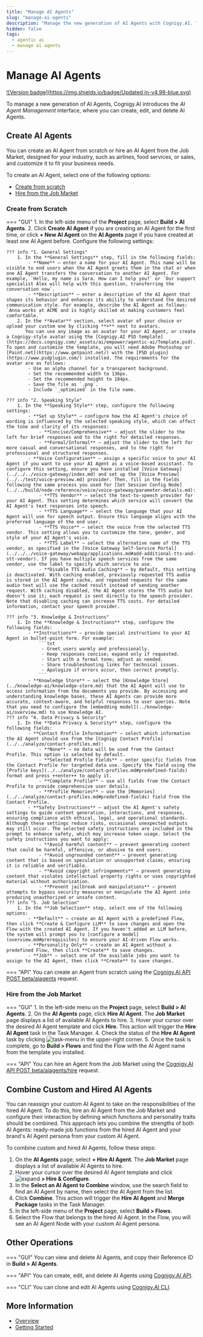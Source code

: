 ```yaml
---
title: "Manage AI Agents"
slug: "manage-ai-agents"
description: "Manage the new generation of AI Agents with Cognigy.AI. The AI Agent Management interface lets you create, edit, and delete AI Agents."
hidden: false
tags:
  - agentic ai
  - manage ai agents
---
```


# Manage AI Agents

[![Version badge](https://img.shields.io/badge/Updated in-v4.98-blue.svg)](../../../release-notes/4.98.md)

To manage a new generation of AI Agents, Cognigy.AI introduces the _AI Agent Management_ interface,
where you can create, edit, and delete AI Agents.

## Create AI Agents

You can create an AI Agent from scratch or hire an AI Agent from the Job Market, designed for your industry, such as airlines, food services, or sales, and customize it to fit your business needs.

To create an AI Agent, select one of the following options:

- [Create from scratch](#create-from-scratch)
- [Hire from the Job Market](#hire-from-the-job-market)

### Create from Scratch

=== "GUI"
    1. In the left-side menu of the **Project** page, select **Build > AI Agents**.
    2. Click **Create AI Agent** if you are creating an AI Agent for the first time, or click **+ New AI Agent** on the **AI Agents** page if you have created at least one AI Agent before. Configure the following settings:

    ??? info "1. General Settings"
        1. In the **General Settings** step, fill in the following fields:
            - **Name** — enter a name for your AI Agent. This name will be visible to end users when the AI Agent greets them in the chat or when one AI Agent transfers the conversation to another AI Agent. For example, `Hello, my name is Sara. How can I help you?` or `Our support specialist Alex will help with this question, transferring the conversation now`.
            - **Description** — enter a description of the AI Agent that shapes its behavior and enhances its ability to understand the desired communication style. For example, describe the AI Agent as follows: `Anna works at ACME and is highly skilled at making customers feel comfortable.`
        2. In the **Avatar** section, select avatar of your choice or upload your custom one by clicking **+** next to avatars.
           You can use any image as an avatar for your AI Agent, or create a Cognigy-style avatar using the [Cognigy.AI PSD template](https://docs.cognigy.com/_assets/ai/empower/agentic-ai/Template.psd). To open and customize the template, you will need Adobe Photoshop or [Paint.net](https://www.getpaint.net/) with the [PSD plugin](https://www.psdplugin.com/) installed. The requirements for the avatar are as follows:
            - Use an alpha channel for a transparent background.
            - Set the recommended width to 136px.
            - Set the recommended height to 184px.
            - Save the file as `.png`.
            - Include `_optimized` in the file name.

    ??? info "2. Speaking Style"
        1. In the **Speaking Style** step, configure the following settings:
            - **Set up Style** — configure how the AI Agent's choice of wording is influenced by the selected speaking style, which can affect the tone and clarity of its responses:
                - **Concise/Comprehensive** — adjust the slider to the left for brief responses and to the right for detailed responses.
                - **Formal/Informal** — adjust the slider to the left for more casual and conversational responses, and to the right for professional and structured responses.
            - **Voice Configuration** — assign a specific voice to your AI Agent if you want to use your AI Agent as a voice-based assistant. To configure this setting, ensure you have installed [Voice Gateway](../../../voice-gateway/index.md) and set up the [Voice Preview](../../test/voice-preview.md) provider. Then, fill in the fields following the same process you used for [Set Session Config Node](../../build/node-reference/voice/voice-gateway/parameter-details.md):
                - **TTS Vendor** — select the text-to-speech provider for your AI Agent. This setting determines which service will convert the AI Agent's text responses into speech.
                - **TTS Language** — select the language that your AI Agent will use for speech output. Ensure this language aligns with the preferred language of the end user.
                - **TTS Voice** — select the voice from the selected TTS vendor. This setting allows you to customize the tone, gender, and style of your AI Agent's voice.
                - **TTS Label** — select the alternative name of the TTS vendor, as specified in the [Voice Gateway Self-Service Portal](../../../voice-gateway/webapp/applications.md#add-additional-tts-and-stt-vendor). If you have multiple speech services from the same vendor, use the label to specify which service to use.
                - **Disable TTS Audio Caching** — by default, this setting is deactivated. With caching enabled, previously requested TTS audio is stored in the AI Agent cache, and repeated requests for the same audio text will use the cached result instead of sending another request. With caching disabled, the AI Agent stores the TTS audio but doesn't use it; each request is sent directly to the speech provider. Note that disabling caching can increase TTS costs. For detailed information, contact your speech provider. 

    ??? info "3. Knowledge & Instructions"
        1. In the **Knowledge & Instructions** step, configure the following fields:
            - **Instructions** — provide special instructions to your AI Agent in bullet-point form. For example:
                ```txt
                 - Greet users warmly and professionally.
                 - Keep responses concise; expand only if requested.
                 - Start with a formal tone; adjust as needed.
                 - Share troubleshooting links for technical issues.
                 - Apologize if errors occur, then correct promptly.
                ```
            - **Knowledge Store** — select the [Knowledge Store](../knowledge-ai/knowledge-store.md) that the AI Agent will use to access information from the documents you provide. By accessing and understanding knowledge bases, these AI Agents can provide more accurate, context-aware, and helpful responses to user queries. Note that you need to configure the [embedding model](../knowledge-ai/overview.md) to use Knowledge AI.
    ??? info "4. Data Privacy & Security"
        1. In the **Data Privacy & Security** step, configure the following fields:
            - **Contact Profile Information** — select which information the AI Agent should use from the [Cognigy Contact Profile](../../analyze/contact-profiles.md):
                - **None** — no data will be used from the Contact Profile. This option is selected by default.
                - **Selected Profile Fields** — enter specific fields from the Contact Profile for targeted data use. Specify the field using the [Profile keys](../../analyze/contact-profiles.md#predefined-fields) format and press ++enter++ to apply it.
                - **Complete Profile** — use all fields from the Contact Profile to provide comprehensive user details. 
                - **Profile Memories** — use the [Memories](../../analyze/contact-profiles.md#predefined-fields) field from the Contact Profile.
            - **Safety Instructions** — adjust the AI Agent's safety settings to guide content generation, interactions, and responses, ensuring compliance with ethical, legal, and operational standards. Although these settings reduce risks, occasional unexpected outputs may still occur. The selected safety instructions are included in the prompt to enhance safety, which may increase token usage. Select the safety instructions you want to apply:
                - **Avoid harmful content** — prevent generating content that could be harmful, offensive, or abusive to end users.
                - **Avoid ungrounded content** — prevent generating content that is based on speculation or unsupported claims, ensuring it is reliable and verifiable.
                - **Avoid copyright infringements** — prevent generating content that violates intellectual property rights or uses copyrighted material without authorization.
                - **Prevent jailbreak and manipulations** — prevent attempts to bypass security measures or manipulate the AI Agent into producing unauthorized or unsafe content.
    ??? info "5. Job Selection"
        1. In the **Job Selection** step, select one of the following options:
            - **Default** — create an AI Agent with a predefined Flow, then click **Create & Configure LLM** to save changes and open the Flow with the created AI Agent. If you haven't added an LLM before, the system will prompt you to [configure a model](overview.md#prerequisites) to ensure your AI-driven Flow works.
            - **Personality Only** — create an AI Agent without a predefined Flow, then click **Create** to save changes.
            - **Job** — select one of the available jobs you want to assign to the AI Agent, then click **Create** to save changes.

=== "API"
    You can create an Agent from scratch using the [Cognigy.AI API POST beta/aiagents](https://api-trial.cognigy.ai/openapi#post-/beta/aiagents) request.

### Hire from the Job Market

=== "GUI"
    1. In the left-side menu on the **Project** page, select **Build > AI Agents**.
    2. On the **AI Agents** page, click **Hire AI Agent**. The **Job Market** page displays a list of available AI Agents to hire.
    3. Hover your cursor over the desired AI Agent template and click **Hire**. This action will trigger the **Hire AI Agent** task in the Task Manager.
    4. Check the status of the **Hire AI Agent** task by clicking ![task-menu](../../../_assets/icons/task-menu.svg) in the upper-right corner.
    5. Once the task is complete, go to **Build > Flows**  and find the Flow with the AI Agent name from the template you installed.

=== "API"
    You can hire an Agent from the Job Market using the [Cognigy.AI API POST beta/aiagents/hire](https://api-trial.cognigy.ai/openapi#post-/beta/aiagents/hire) request.

## Combine Custom and Hired AI Agents

You can reassign your custom AI Agent to take on the responsibilities of the hired AI Agent.
To do this, hire an AI Agent from the Job Market
and configure their interaction by defining which functions and personality traits should be combined.
This approach lets you combine the strengths of both AI Agents: ready-made job functions from the hired AI Agent and your brand's AI Agent persona from your custom AI Agent.

To combine custom and hired AI Agents, follow these steps:

1. On the **AI Agents** page, select **+ Hire AI Agent**. The **Job Market** page displays a list of available AI Agents to hire.
2. Hover your cursor over the desired AI Agent template and click ![expand](../../../_assets/icons/expand.svg) **> Hire & Configure**.
3. In the **Select an AI Agent to Combine** window, use the search field to find an AI Agent by name, then select the AI Agent from the list.
4. Click **Combine**. This action will trigger the **Hire AI Agent** and **Merge Package** tasks in the Task Manager.
5. In the left-side menu of the **Project** page, select **Build > Flows**.
6. Select the Flow that belongs to the hired AI Agent. In the Flow, you will see an AI Agent Node with your custom AI Agent persona.

## Other Operations

=== "GUI"
     You can view and delete AI Agents, and copy their Reference ID in **Build > AI Agents**.

=== "API"
    You can create, edit, and delete AI Agents using [Cognigy.AI API](https://api-trial.cognigy.ai/openapi#get-/beta/aiagents).

=== "CLI"
     You can clone and edit AI Agents using [Cognigy.AI CLI](https://github.com/Cognigy/Cognigy-CLI).

## More Information

- [Overview](overview.md)
- [Getting Started](getting-started.md)